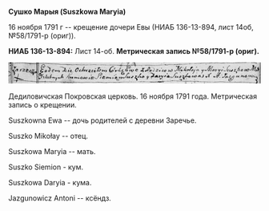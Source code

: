 **Сушко Марыя (Suszkowa Maryia)**

16 ноября 1791 г -- крещение дочери Евы (НИАБ 136-13-894, лист 14об,
№58/1791-р (ориг)).

**НИАБ 136-13-894:** Лист 14-об. **Метрическая запись №58/1791-р
(ориг).**

![](./media/c12dc9a777db47828fde673193b7ba58909233e1.png)

Дедиловичская Покровская церковь. 16 ноября 1791 года. Метрическая
запись о крещении.

Suszkowna Ewa -- дочь родителей с деревни Заречье.

Suszko Mikołay -- отец.

Suszkowa Maryia -- мать.

Suszko Siemion - кум.

Suszkowa Daryia - кума.

Jazgunowicz Antoni -- ксёндз.
